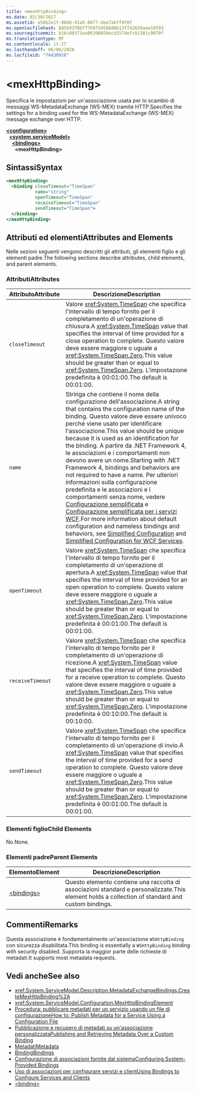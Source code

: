 ```yaml
---
title: <mexHttpBinding>
ms.date: 03/30/2017
ms.assetid: e50b2e1f-9668-41a5-8077-dee7abff9f0f
ms.openlocfilehash: 8d5b9378bf7769754586d0b13f742659aee18f03
ms.sourcegitcommit: b16c00371ea06398859ecd157defc81301c9070f
ms.translationtype: MT
ms.contentlocale: it-IT
ms.lasthandoff: 06/06/2020
ms.locfileid: "74430916"
---
```

# \<mexHttpBinding>
<span data-ttu-id="945e7-101">Specifica le impostazioni per un'associazione usata per lo scambio di messaggi WS-MetadataExchange (WS-MEX) tramite HTTP.</span><span class="sxs-lookup"><span data-stu-id="945e7-101">Specifies the settings for a binding used for the WS-MetadataExchange (WS-MEX) message exchange over HTTP.</span></span>  
  
[**\<configuration>**](../configuration-element.md)\
&nbsp;&nbsp;[**\<system.serviceModel>**](system-servicemodel.md)\
&nbsp;&nbsp;&nbsp;&nbsp;[**\<bindings>**](bindings.md)\
&nbsp;&nbsp;&nbsp;&nbsp;&nbsp;&nbsp;**\<mexHttpBinding>**  
  
## <a name="syntax"></a><span data-ttu-id="945e7-102">Sintassi</span><span class="sxs-lookup"><span data-stu-id="945e7-102">Syntax</span></span>  
  
```xml  
<mexHttpBinding>
  <binding closeTimeout="TimeSpan"
           name="string"
           openTimeout="TimeSpan"
           receiveTimeout="TimeSpan"
           sendTimeout="TimeSpan">
  </binding>
</mexHttpBinding>
```  
  
## <a name="attributes-and-elements"></a><span data-ttu-id="945e7-103">Attributi ed elementi</span><span class="sxs-lookup"><span data-stu-id="945e7-103">Attributes and Elements</span></span>  
 <span data-ttu-id="945e7-104">Nelle sezioni seguenti vengono descritti gli attributi, gli elementi figlio e gli elementi padre.</span><span class="sxs-lookup"><span data-stu-id="945e7-104">The following sections describe attributes, child elements, and parent elements.</span></span>  
  
### <a name="attributes"></a><span data-ttu-id="945e7-105">Attributi</span><span class="sxs-lookup"><span data-stu-id="945e7-105">Attributes</span></span>  
  
|<span data-ttu-id="945e7-106">Attributo</span><span class="sxs-lookup"><span data-stu-id="945e7-106">Attribute</span></span>|<span data-ttu-id="945e7-107">Descrizione</span><span class="sxs-lookup"><span data-stu-id="945e7-107">Description</span></span>|  
|---------------|-----------------|  
|`closeTimeout`|<span data-ttu-id="945e7-108">Valore <xref:System.TimeSpan> che specifica l'intervallo di tempo fornito per il completamento di un'operazione di chiusura.</span><span class="sxs-lookup"><span data-stu-id="945e7-108">A <xref:System.TimeSpan> value that specifies the interval of time provided for a close operation to complete.</span></span> <span data-ttu-id="945e7-109">Questo valore deve essere maggiore o uguale a <xref:System.TimeSpan.Zero>.</span><span class="sxs-lookup"><span data-stu-id="945e7-109">This value should be greater than or equal to <xref:System.TimeSpan.Zero>.</span></span> <span data-ttu-id="945e7-110">L'impostazione predefinita è 00:01:00.</span><span class="sxs-lookup"><span data-stu-id="945e7-110">The default is 00:01:00.</span></span>|  
|`name`|<span data-ttu-id="945e7-111">Stringa che contiene il nome della configurazione dell'associazione.</span><span class="sxs-lookup"><span data-stu-id="945e7-111">A string that contains the configuration name of the binding.</span></span> <span data-ttu-id="945e7-112">Questo valore deve essere univoco perché viene usato per identificare l'associazione.</span><span class="sxs-lookup"><span data-stu-id="945e7-112">This value should be unique because it is used as an identification for the binding.</span></span> <span data-ttu-id="945e7-113">A partire da .NET Framework 4, le associazioni e i comportamenti non devono avere un nome.</span><span class="sxs-lookup"><span data-stu-id="945e7-113">Starting with .NET Framework 4, bindings and behaviors are not required to have a name.</span></span> <span data-ttu-id="945e7-114">Per ulteriori informazioni sulla configurazione predefinita e le associazioni e i comportamenti senza nome, vedere [Configurazione semplificata](../../../wcf/simplified-configuration.md) e [Configurazione semplificata per i servizi WCF](../../../wcf/samples/simplified-configuration-for-wcf-services.md).</span><span class="sxs-lookup"><span data-stu-id="945e7-114">For more information about default configuration and nameless bindings and behaviors, see [Simplified Configuration](../../../wcf/simplified-configuration.md) and [Simplified Configuration for WCF Services](../../../wcf/samples/simplified-configuration-for-wcf-services.md).</span></span>|  
|`openTimeout`|<span data-ttu-id="945e7-115">Valore <xref:System.TimeSpan> che specifica l'intervallo di tempo fornito per il completamento di un'operazione di apertura.</span><span class="sxs-lookup"><span data-stu-id="945e7-115">A <xref:System.TimeSpan> value that specifies the interval of time provided for an open operation to complete.</span></span> <span data-ttu-id="945e7-116">Questo valore deve essere maggiore o uguale a <xref:System.TimeSpan.Zero>.</span><span class="sxs-lookup"><span data-stu-id="945e7-116">This value should be greater than or equal to <xref:System.TimeSpan.Zero>.</span></span> <span data-ttu-id="945e7-117">L'impostazione predefinita è 00:01:00.</span><span class="sxs-lookup"><span data-stu-id="945e7-117">The default is 00:01:00.</span></span>|  
|`receiveTimeout`|<span data-ttu-id="945e7-118">Valore <xref:System.TimeSpan> che specifica l'intervallo di tempo fornito per il completamento di un'operazione di ricezione.</span><span class="sxs-lookup"><span data-stu-id="945e7-118">A <xref:System.TimeSpan> value that specifies the interval of time provided for a receive operation to complete.</span></span> <span data-ttu-id="945e7-119">Questo valore deve essere maggiore o uguale a <xref:System.TimeSpan.Zero>.</span><span class="sxs-lookup"><span data-stu-id="945e7-119">This value should be greater than or equal to <xref:System.TimeSpan.Zero>.</span></span> <span data-ttu-id="945e7-120">L'impostazione predefinita è 00:10:00.</span><span class="sxs-lookup"><span data-stu-id="945e7-120">The default is 00:10:00.</span></span>|  
|`sendTimeout`|<span data-ttu-id="945e7-121">Valore <xref:System.TimeSpan> che specifica l'intervallo di tempo fornito per il completamento di un'operazione di invio.</span><span class="sxs-lookup"><span data-stu-id="945e7-121">A <xref:System.TimeSpan> value that specifies the interval of time provided for a send operation to complete.</span></span> <span data-ttu-id="945e7-122">Questo valore deve essere maggiore o uguale a <xref:System.TimeSpan.Zero>.</span><span class="sxs-lookup"><span data-stu-id="945e7-122">This value should be greater than or equal to <xref:System.TimeSpan.Zero>.</span></span> <span data-ttu-id="945e7-123">L'impostazione predefinita è 00:01:00.</span><span class="sxs-lookup"><span data-stu-id="945e7-123">The default is 00:01:00.</span></span>|  
  
### <a name="child-elements"></a><span data-ttu-id="945e7-124">Elementi figlio</span><span class="sxs-lookup"><span data-stu-id="945e7-124">Child Elements</span></span>  
 <span data-ttu-id="945e7-125">No.</span><span class="sxs-lookup"><span data-stu-id="945e7-125">None.</span></span>  
  
### <a name="parent-elements"></a><span data-ttu-id="945e7-126">Elementi padre</span><span class="sxs-lookup"><span data-stu-id="945e7-126">Parent Elements</span></span>  
  
|<span data-ttu-id="945e7-127">Elemento</span><span class="sxs-lookup"><span data-stu-id="945e7-127">Element</span></span>|<span data-ttu-id="945e7-128">Descrizione</span><span class="sxs-lookup"><span data-stu-id="945e7-128">Description</span></span>|  
|-------------|-----------------|  
|[\<bindings>](bindings.md)|<span data-ttu-id="945e7-129">Questo elemento contiene una raccolta di associazioni standard e personalizzate.</span><span class="sxs-lookup"><span data-stu-id="945e7-129">This element holds a collection of standard and custom bindings.</span></span>|  
  
## <a name="remarks"></a><span data-ttu-id="945e7-130">Commenti</span><span class="sxs-lookup"><span data-stu-id="945e7-130">Remarks</span></span>  
 <span data-ttu-id="945e7-131">Questa associazione è fondamentalmente un'associazione `WSHttpBinding` con sicurezza disabilitata.</span><span class="sxs-lookup"><span data-stu-id="945e7-131">This binding is essentially a `WSHttpBinding` binding with security disabled.</span></span> <span data-ttu-id="945e7-132">Supporta la maggior parte delle richieste di metadati.</span><span class="sxs-lookup"><span data-stu-id="945e7-132">It supports most metadata requests.</span></span>  
  
## <a name="see-also"></a><span data-ttu-id="945e7-133">Vedi anche</span><span class="sxs-lookup"><span data-stu-id="945e7-133">See also</span></span>

- <xref:System.ServiceModel.Description.MetadataExchangeBindings.CreateMexHttpBinding%2A>
- <xref:System.ServiceModel.Configuration.MexHttpBindingElement>
- [<span data-ttu-id="945e7-134">Procedura: pubblicare metadati per un servizio usando un file di configurazione</span><span class="sxs-lookup"><span data-stu-id="945e7-134">How to: Publish Metadata for a Service Using a Configuration File</span></span>](../../../wcf/feature-details/how-to-publish-metadata-for-a-service-using-a-configuration-file.md)
- [<span data-ttu-id="945e7-135">Pubblicazione e recupero di metadati su un'associazione personalizzata</span><span class="sxs-lookup"><span data-stu-id="945e7-135">Publishing and Retrieving Metadata Over a Custom Binding</span></span>](../../../wcf/extending/publishing-and-retrieving-metadata-over-a-custom-binding.md)
- [<span data-ttu-id="945e7-136">Metadati</span><span class="sxs-lookup"><span data-stu-id="945e7-136">Metadata</span></span>](../../../wcf/feature-details/metadata.md)
- [<span data-ttu-id="945e7-137">Binding</span><span class="sxs-lookup"><span data-stu-id="945e7-137">Bindings</span></span>](../../../wcf/bindings.md)
- [<span data-ttu-id="945e7-138">Configurazione di associazioni fornite dal sistema</span><span class="sxs-lookup"><span data-stu-id="945e7-138">Configuring System-Provided Bindings</span></span>](../../../wcf/feature-details/configuring-system-provided-bindings.md)
- [<span data-ttu-id="945e7-139">Uso di associazioni per configurare servizi e client</span><span class="sxs-lookup"><span data-stu-id="945e7-139">Using Bindings to Configure Services and Clients</span></span>](../../../wcf/using-bindings-to-configure-services-and-clients.md)
- [\<binding>](bindings.md)
